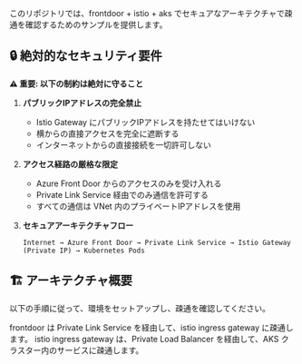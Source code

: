 このリポジトリでは、frontdoor + istio + aks でセキュアなアーキテクチャで疎通を確認するためのサンプルを提供します。

## 🔒 絶対的なセキュリティ要件

**⚠️ 重要: 以下の制約は絶対に守ること**

1. **パブリックIPアドレスの完全禁止**
   - Istio Gateway にパブリックIPアドレスを持たせてはいけない
   - 横からの直接アクセスを完全に遮断する
   - インターネットからの直接接続を一切許可しない

2. **アクセス経路の厳格な限定**
   - Azure Front Door からのアクセスのみを受け入れる
   - Private Link Service 経由でのみ通信を許可する
   - すべての通信は VNet 内のプライベートIPアドレスを使用

3. **セキュアアーキテクチャフロー**
   ```
   Internet → Azure Front Door → Private Link Service → Istio Gateway (Private IP) → Kubernetes Pods
   ```

## 🏗️ アーキテクチャ概要

以下の手順に従って、環境をセットアップし、疎通を確認してください。

frontdoor は Private Link Service を経由して、istio ingress gateway に疎通します。
istio ingress gateway は、Private Load Balancer を経由して、AKS クラスター内のサービスに疎通します。


